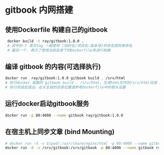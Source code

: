 # gitbook 内网搭建

## 使用Dockerfile 构建自己的gitbook

```sh
 docker build -t ray/gitbook:1.0.0 .
 # 其中的-t 表示tag 一般使用 [组织名/项目名:版本号]的命名规则来命名
 # 最后一个. 表示了使用当前目录下的Dockerfile来进行构建
```

## 编译 gitbook 的内容(可选择执行)

```sh
docker run  ray/gitbook:1.0.0 gitbook build . /srv/html
# 执行docker 容器的 gitbook build . /srv/html，生成html文件到/srv/html目录
# 执行完成后退出，在关生成的目录位置请参考Dockerfile中的相关设置
```

## 运行docker启动gitbook服务

```sh
docker run -p 80:4000 --name gitbook ray/gitbook:1.0.0

```

## 在宿主机上同步文章 (bind Mounting)

```sh
# docker run -d -v $(pwd):/usr/share/nginx/html -p 80:4000 --name gitbook ray/gitbook:1.0.0
docker run -d -v /srv/gitbook:/srv/gitbook -p 80:4000 --name gitbook ray/gitbook:1.0.0
```